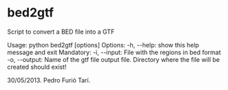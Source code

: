 bed2gtf
=======

Script to convert a BED file into a GTF


Usage: python bed2gtf [options] <mandatory>
Options:
	-h, --help:
		 show this help message and exit
Mandatory:
	-i, --input:
		 File with the regions in bed format
	-o, --output:
		 Name of the gtf file output file. Directory where the file will be created should exist!

30/05/2013. Pedro Furió Tarí.
